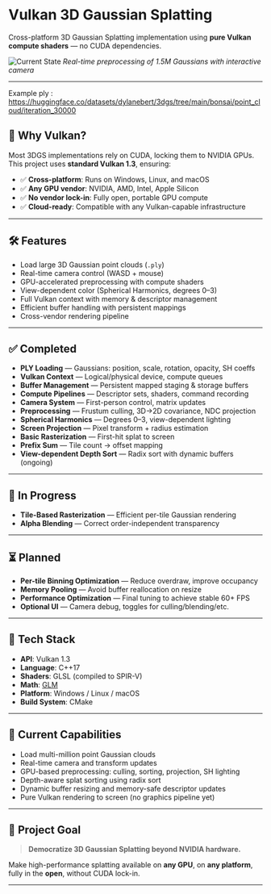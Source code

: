 # Vulkan 3D Gaussian Splatting

Cross-platform 3D Gaussian Splatting implementation using **pure Vulkan compute shaders** — no CUDA dependencies.

![Current State](media/preprocess.gif)
*Real-time preprocessing of 1.5M Gaussians with interactive camera*

---

Example ply : https://huggingface.co/datasets/dylanebert/3dgs/tree/main/bonsai/point_cloud/iteration_30000

## 🚀 Why Vulkan?

Most 3DGS implementations rely on CUDA, locking them to NVIDIA GPUs. This project uses **standard Vulkan 1.3**, ensuring:

- ✅ **Cross-platform**: Runs on Windows, Linux, and macOS
- ✅ **Any GPU vendor**: NVIDIA, AMD, Intel, Apple Silicon
- ✅ **No vendor lock-in**: Fully open, portable GPU compute
- ✅ **Cloud-ready**: Compatible with any Vulkan-capable infrastructure

---

## 🛠️ Features

- Load large 3D Gaussian point clouds (`.ply`)
- Real-time camera control (WASD + mouse)
- GPU-accelerated preprocessing with compute shaders
- View-dependent color (Spherical Harmonics, degrees 0–3)
- Full Vulkan context with memory & descriptor management
- Efficient buffer handling with persistent mappings
- Cross-vendor rendering pipeline

---

## ✅ Completed

- **PLY Loading** — Gaussians: position, scale, rotation, opacity, SH coeffs
- **Vulkan Context** — Logical/physical device, compute queues
- **Buffer Management** — Persistent mapped staging & storage buffers
- **Compute Pipelines** — Descriptor sets, shaders, command recording
- **Camera System** — First-person control, matrix updates
- **Preprocessing** — Frustum culling, 3D→2D covariance, NDC projection
- **Spherical Harmonics** — Degrees 0–3, view-dependent lighting
- **Screen Projection** — Pixel transform + radius estimation
- **Basic Rasterization** — First-hit splat to screen
- **Prefix Sum** — Tile count → offset mapping
- **View-dependent Depth Sort** — Radix sort with dynamic buffers (ongoing)

---

## 🔄 In Progress

- **Tile-Based Rasterization** — Efficient per-tile Gaussian rendering
- **Alpha Blending** — Correct order-independent transparency

---

## ⏳ Planned

- **Per-tile Binning Optimization** — Reduce overdraw, improve occupancy
- **Memory Pooling** — Avoid buffer reallocation on resize
- **Performance Optimization** — Final tuning to achieve stable 60+ FPS
- **Optional UI** — Camera debug, toggles for culling/blending/etc.

---

## 🧰 Tech Stack

- **API**: Vulkan 1.3
- **Language**: C++17
- **Shaders**: GLSL (compiled to SPIR-V)
- **Math**: [GLM](https://github.com/g-truc/glm)
- **Platform**: Windows / Linux / macOS
- **Build System**: CMake

---

## 📂 Current Capabilities

- Load multi-million point Gaussian clouds
- Real-time camera and transform updates
- GPU-based preprocessing: culling, sorting, projection, SH lighting
- Depth-aware splat sorting using radix sort
- Dynamic buffer resizing and memory-safe descriptor updates
- Pure Vulkan rendering to screen (no graphics pipeline yet)

---

## 🧭 Project Goal

> **Democratize 3D Gaussian Splatting beyond NVIDIA hardware.**

Make high-performance splatting available on **any GPU**, on **any platform**, fully in the **open**, without CUDA lock-in.

---

